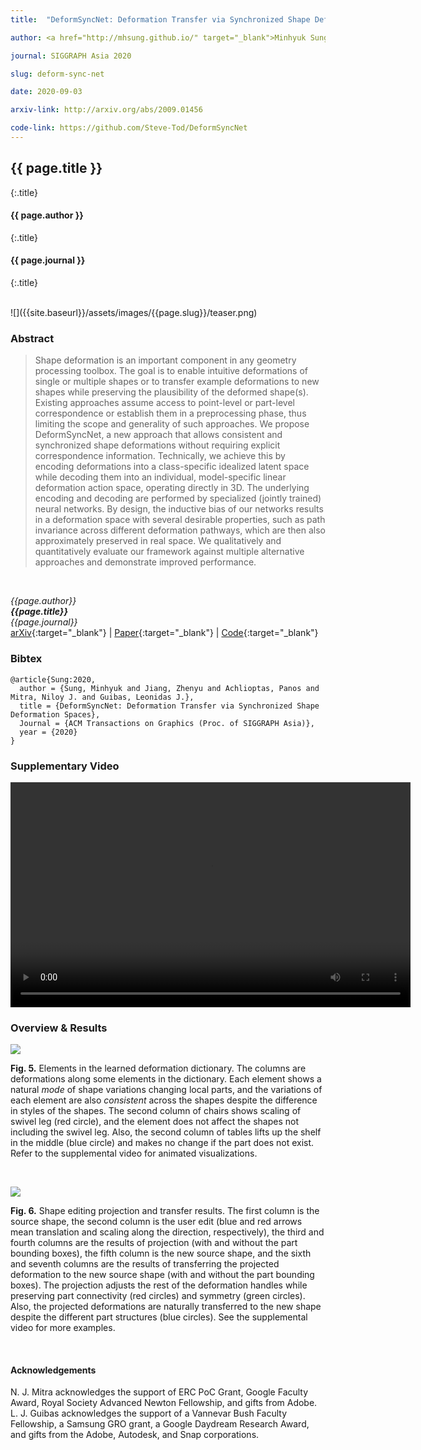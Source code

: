 ```yaml
---
title:  "DeformSyncNet: Deformation Transfer via Synchronized Shape Deformation Spaces"

author: <a href="http://mhsung.github.io/" target="_blank">Minhyuk Sung</a>&#42;, <a href="http://jiangzhenyu.xyz/" target="_blank">Zhenyu Jiang</a>&#42;, <a href="http://ai.stanford.edu/~optas/" target="_blank">Panos Achlioptas</a>, <a href="http://www0.cs.ucl.ac.uk/staff/n.mitra/" target="_blank">Niloy J. Mitra</a>, <a href="https://geometry.stanford.edu/member/guibas/" target="_blank:">Leonidas J. Guibas</a> <br>(&#42; equal contribution)

journal: SIGGRAPH Asia 2020

slug: deform-sync-net

date: 2020-09-03

arxiv-link: http://arxiv.org/abs/2009.01456

code-link: https://github.com/Steve-Tod/DeformSyncNet
---
```



## {{ page.title }}
{:.title}
#### {{ page.author }}
{:.title}
#### {{ page.journal }}
{:.title}

<br />
![]({{site.baseurl}}/assets/images/{{page.slug}}/teaser.png)

### Abstract
>Shape deformation is an important component in any geometry processing toolbox. The goal is to enable intuitive deformations of single or multiple shapes or to transfer example deformations to new shapes while preserving the plausibility of the deformed shape(s). Existing approaches assume access to point-level or part-level correspondence or establish them in a preprocessing phase, thus limiting the scope and generality of such approaches. We propose DeformSyncNet, a new approach that allows consistent and synchronized shape deformations without requiring explicit correspondence information. Technically, we achieve this by encoding deformations into a class-specific idealized latent space while decoding them into an individual, model-specific linear deformation action space, operating directly in 3D. The underlying encoding and decoding are performed by specialized (jointly trained) neural networks. By design, the inductive bias of our networks results in a deformation space with several desirable properties, such as path invariance across different deformation pathways, which are then also approximately preserved in real space. We qualitatively and quantitatively evaluate our framework against multiple alternative approaches and demonstrate improved performance.
<br />

*{{page.author}}<br>
**{{page.title}}**<br>
{{page.journal}}*<br>
[arXiv]({{page.arxiv-link}}){:target="_blank"}  | 
[Paper]({{site.baseurl}}/assets/files/{{page.slug}}.pdf){:target="_blank"}  | 
[Code]({{page.code-link}}){:target="_blank"}

### Bibtex
```
@article{Sung:2020,
  author = {Sung, Minhyuk and Jiang, Zhenyu and Achlioptas, Panos and Mitra, Niloy J. and Guibas, Leonidas J.},
  title = {DeformSyncNet: Deformation Transfer via Synchronized Shape Deformation Spaces},
  Journal = {ACM Transactions on Graphics (Proc. of SIGGRAPH Asia)}, 
  year = {2020}
}
```

### Supplementary Video
<p align="center">
  <video width="640" height="360" controls preload>
    <source src="{{site.baseurl}}/assets/videos/{{page.slug}}/{{page.slug}}.webm"></source> 
  </video>
</p>

### Overview & Results

![]({{site.baseurl}}/assets/images/{{page.slug}}/figure_5.png)
<p class="caption">
<b>Fig. 5.</b> Elements in the learned deformation dictionary. The columns are deformations along some elements in the dictionary. Each element shows a natural <i>mode</i> of shape variations changing local parts, and the variations of each element are also <i>consistent</i> across the shapes despite the difference in styles of the shapes. The second column of chairs shows scaling of swivel leg (red circle), and the element does not affect the shapes not including the swivel leg. Also, the second column of tables lifts up the shelf in the middle (blue circle) and makes no change if the part does not exist. Refer to the supplemental video for animated visualizations.
</p><br>

![]({{site.baseurl}}/assets/images/{{page.slug}}/figure_6.png)
<p class="caption">
<b>Fig. 6.</b> Shape editing projection and transfer results. The first column is the source shape, the second column is the user edit (blue and red arrows mean translation and scaling along the direction, respectively), the third and fourth columns are the results of projection (with and without the part bounding boxes), the fifth column is the new source shape, and the sixth and seventh columns are the results of transferring the projected deformation to the new source shape (with and without the part bounding boxes). The projection adjusts the rest of the deformation handles while preserving part connectivity (red circles) and symmetry (green circles). Also, the projected deformations are naturally transferred to the new shape despite the different part structures  (blue circles). See the supplemental video for more examples.
</p><br>

#### Acknowledgements
N. J. Mitra acknowledges the support of ERC PoC Grant, Google Faculty Award, Royal Society Advanced Newton Fellowship, and gifts from Adobe. L. J. Guibas acknowledges the support of a Vannevar Bush Faculty Fellowship, a Samsung GRO grant, a Google Daydream Research Award, and gifts from the Adobe, Autodesk, and Snap corporations.

<br />

